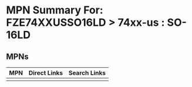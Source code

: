 



# MPN Summary For: FZE74XXUSSO16LD > 74xx-us : SO-16LD

## MPNs
  

|MPN|Direct Links|Search Links|
| :--- | :--- | :--- |
||||
